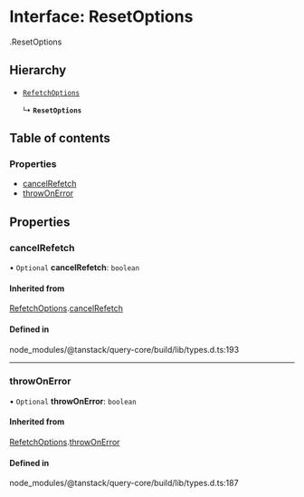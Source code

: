 # Interface: ResetOptions

[<internal>](../wiki/%3Cinternal%3E).ResetOptions

## Hierarchy

- [`RefetchOptions`](../wiki/%3Cinternal%3E.RefetchOptions)

  ↳ **`ResetOptions`**

## Table of contents

### Properties

- [cancelRefetch](../wiki/%3Cinternal%3E.ResetOptions#cancelrefetch)
- [throwOnError](../wiki/%3Cinternal%3E.ResetOptions#throwonerror)

## Properties

### cancelRefetch

• `Optional` **cancelRefetch**: `boolean`

#### Inherited from

[RefetchOptions](../wiki/%3Cinternal%3E.RefetchOptions).[cancelRefetch](../wiki/%3Cinternal%3E.RefetchOptions#cancelrefetch)

#### Defined in

node_modules/@tanstack/query-core/build/lib/types.d.ts:193

___

### throwOnError

• `Optional` **throwOnError**: `boolean`

#### Inherited from

[RefetchOptions](../wiki/%3Cinternal%3E.RefetchOptions).[throwOnError](../wiki/%3Cinternal%3E.RefetchOptions#throwonerror)

#### Defined in

node_modules/@tanstack/query-core/build/lib/types.d.ts:187
